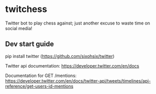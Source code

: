 # twitchess
Twitter bot to play chess against; just another excuse to waste time on social media!

## Dev start guide

pip install twitter (https://github.com/sixohsix/twitter)

Twitter api documentation: https://developer.twitter.com/en/docs

Documentation for GET /mentions: https://developer.twitter.com/en/docs/twitter-api/tweets/timelines/api-reference/get-users-id-mentions
